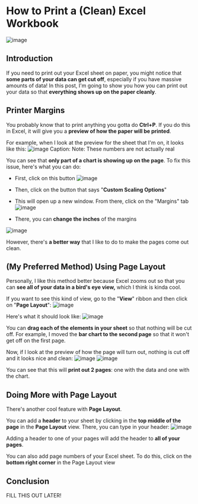 # How to Print a (Clean) Excel Workbook 
![image](https://user-images.githubusercontent.com/112503726/212253668-eae33a6e-5a79-4fd9-be5d-e06ca1e3c216.png)

## Introduction
If you need to print out your Excel sheet on paper, you might notice that **some parts of your data can get cut off**, especially if you have massive amounts of data! In this post, I'm going to show you how you can print out your data so that **everything shows up on the paper cleanly**.

## Printer Margins
You probably know that to print anything you gotta do **Ctrl+P**. If you do this in Excel, it will give you a **preview of how the paper will be printed**.

For example, when I look at the preview for the sheet that I'm on, it looks like this:
![image](https://user-images.githubusercontent.com/112503726/212527010-38920534-e461-4a3b-9f85-6580a8f7ba4e.png)
Caption: Note: These numbers are not actually real 

You can see that **only part of a chart is showing up on the page**. To fix this issue, here's what you can do:
- First, click on this button 
![image](https://user-images.githubusercontent.com/112503726/212527262-ac24c5f8-ccde-41d1-b3a3-5937bd671b4a.png)

- Then, click on the button that says "**Custom Scaling Options**"
- This will open up a new window. From there, click on the "Margins" tab 
![image](https://user-images.githubusercontent.com/112503726/212527305-15135a7f-191f-4125-a1a0-3b6b153b4815.png)

- There, you can **change the inches** of the margins

![image](https://user-images.githubusercontent.com/112503726/212527328-5f2b8e9e-1bbc-45f6-b4dd-96c9e24e1b4b.png)

However, there's **a better way** that I like to do to make the pages come out clean. 

## (My Preferred Method) Using Page Layout 
Personally, I like this method better because Excel zooms out so that you can **see all of your data in a bird's eye view,** which I think is kinda cool. 

If you want to see this kind of view, go to the "**View**" ribbon and then click on "**Page Layout**":
![image](https://user-images.githubusercontent.com/112503726/212527524-1c10a722-7ddd-4188-9d07-35de3005bf3b.png)

Here's what it should look like:
![image](https://user-images.githubusercontent.com/112503726/212527596-f0df5ca1-d9c6-442b-bf5e-b93d4869a48c.png)

You can **drag each of the elements in your sheet** so that nothing will be cut off. For example, I moved the **bar chart to the second page** so that it won't get off on the first page. 

Now, if I look at the preview of how the page will turn out, nothing is cut off and it looks nice and clean: 
![image](https://user-images.githubusercontent.com/112503726/212527762-34d5f43b-80a1-4d25-a42c-e666f1b23164.png)
![image](https://user-images.githubusercontent.com/112503726/212527783-371a45df-4381-4b85-8f14-66c03fb21570.png)

You can see that this will **print out 2 pages**: one with the data and one with the chart.

## Doing More with Page Layout
There's another cool feature with **Page Layout**.

You can add a **header** to your sheet by clicking in the **top middle of the page** in the **Page Layout** view. There, you can type in your header:
![image](https://user-images.githubusercontent.com/112503726/212562441-5c4c33f3-e7fc-4910-bd80-ab7437ab9a2b.png)

Adding a header to one of your pages will add the header to **all of your pages**.

You can also add page numbers of your Excel sheet. To do this, click on the **bottom right corner** in the Page Layout view

## Conclusion
FILL THIS OUT LATER!

